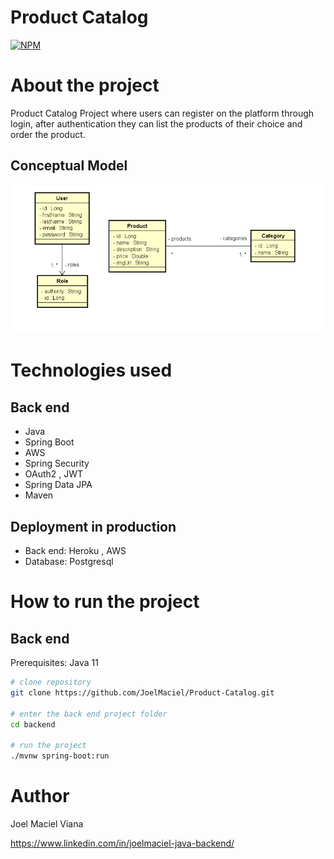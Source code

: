 # Product Catalog

[![NPM](https://img.shields.io/npm/l/react)](https://github.com/JoelMaciel/Product-Catalog/blob/readm/LICENCE)

# About the project

Product Catalog Project where users can register on the platform through login, after authentication they can list the products of their choice and order the product.

## Conceptual Model

![Conceptual Model](https://github.com/JoelMaciel/Product-Catalog/blob/readm/backend/assets/modelo-conceitual-catalof.png)

# Technologies used

## Back end

- Java
- Spring Boot
- AWS
- Spring Security
- OAuth2 , JWT
- Spring Data JPA
- Maven

## Deployment in production

- Back end: Heroku , AWS
- Database: Postgresql

# How to run the project

## Back end

Prerequisites: Java 11

```bash
# clone repository
git clone https://github.com/JoelMaciel/Product-Catalog.git

# enter the back end project folder
cd backend

# run the project
./mvnw spring-boot:run
```


# Author

Joel Maciel Viana

https://www.linkedin.com/in/joelmaciel-java-backend/
